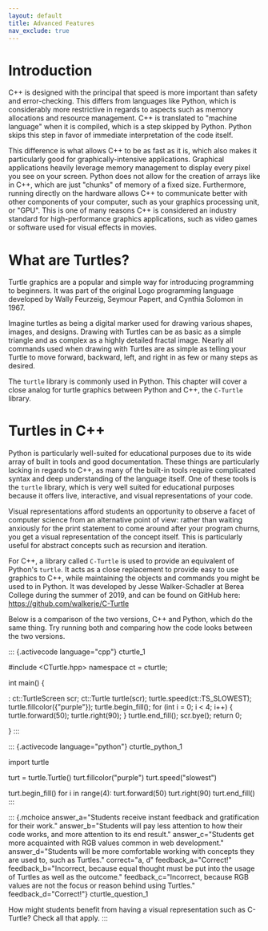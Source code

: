 ```yaml
---
layout: default
title: Advanced Features
nav_exclude: true
---
```


# Introduction

C++ is designed with the principal that speed is more important than
safety and error-checking. This differs from languages like Python,
which is considerably more restrictive in regards to aspects such as
memory allocations and resource management. C++ is translated to
\"machine language\" when it is compiled, which is a step skipped by
Python. Python skips this step in favor of immediate interpretation of
the code itself.

This difference is what allows C++ to be as fast as it is, which also
makes it particularly good for graphically-intensive applications.
Graphical applications heavily leverage memory management to display
every pixel you see on your screen. Python does not allow for the
creation of arrays like in C++, which are just \"chunks\" of memory of a
fixed size. Furthermore, running directly on the hardware allows C++ to
communicate better with other components of your computer, such as your
graphics processing unit, or \"GPU\". This is one of many reasons C++ is
considered an industry standard for high-performance graphics
applications, such as video games or software used for visual effects in
movies.

# What are Turtles?

Turtle graphics are a popular and simple way for introducing programming
to beginners. It was part of the original Logo programming language
developed by Wally Feurzeig, Seymour Papert, and Cynthia Solomon in
1967.

Imagine turtles as being a digital marker used for drawing various
shapes, images, and designs. Drawing with Turtles can be as basic as a
simple triangle and as complex as a highly detailed fractal image.
Nearly all commands used when drawing with Turtles are as simple as
telling your Turtle to move forward, backward, left, and right in as few
or many steps as desired.

The `turtle` library is commonly used in Python. This chapter will cover
a close analog for turtle graphics between Python and C++, the
`C-Turtle` library.

# Turtles in C++

Python is particularly well-suited for educational purposes due to its
wide array of built in tools and good documentation. These things are
particularly lacking in regards to C++, as many of the built-in tools
require complicated syntax and deep understanding of the language
itself. One of these tools is the `turtle` library, which is very well
suited for educational purposes because it offers live, interactive, and
visual representations of your code.

Visual representations afford students an opportunity to observe a facet
of computer science from an alternative point of view: rather than
waiting anxiously for the print statement to come around after your
program churns, you get a visual representation of the concept itself.
This is particularly useful for abstract concepts such as recursion and
iteration.

For C++, a library called `C-Turtle` is used to provide an equivalent of
Python\'s `turtle`. It acts as a close replacement to provide easy to
use graphics to C++, while maintaining the objects and commands you
might be used to in Python. It was developed by Jesse Walker-Schadler at
Berea College during the summer of 2019, and can be found on GitHub
here: <https://github.com/walkerje/C-Turtle>

Below is a comparison of the two versions, C++ and Python, which do the
same thing. Try running both and comparing how the code looks between
the two versions.

::: {.activecode language="cpp"}
cturtle_1

\#include \<CTurtle.hpp\> namespace ct = cturtle;

int main() {

:   ct::TurtleScreen scr; ct::Turtle turtle(scr);
    turtle.speed(ct::TS_SLOWEST); turtle.fillcolor({\"purple\"});
    turtle.begin_fill(); for (int i = 0; i \< 4; i++) {
    turtle.forward(50); turtle.right(90); } turtle.end_fill();
    scr.bye(); return 0;

}
:::

::: {.activecode language="python"}
cturtle_python_1

import turtle

turt = turtle.Turtle() turt.fillcolor(\"purple\")
turt.speed(\"slowest\")

turt.begin_fill() for i in range(4): turt.forward(50) turt.right(90)
turt.end_fill()
:::

::: {.mchoice answer_a="Students receive instant feedback and gratification for their work." answer_b="Students will pay less attention to how their code works, and more attention to its end result." answer_c="Students get more acquainted with RGB values common in web development." answer_d="Students will be more comfortable working with concepts they are used to, such as Turtles." correct="a, d" feedback_a="Correct!" feedback_b="Incorrect, because equal thought must be put into the usage of Turtles as well as the outcome." feedback_c="Incorrect, because RGB values are not the focus or reason behind using Turtles." feedback_d="Correct!"}
cturtle_question_1

How might students benefit from having a visual representation such as
C-Turtle? Check all that apply.
:::
